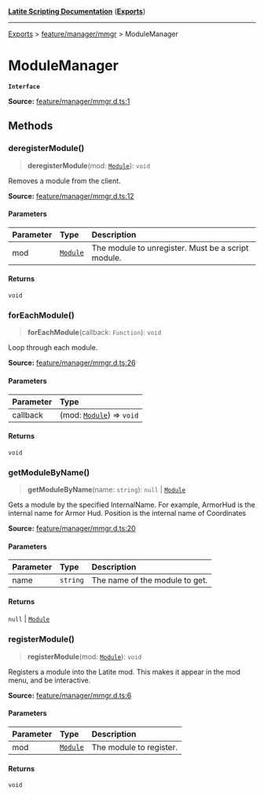 [**Latite Scripting Documentation**](../../README.md) ([**Exports**](../../exports.md))

---

[Exports](../../exports.md) > [feature/manager/mmgr](../index.md) > ModuleManager

# ModuleManager

**`Interface`**

**Source:** [feature/manager/mmgr.d.ts:1](https://github.com/LatiteScripting/latitescripting.github.io/blob/33f46d6/definitions/feature/manager/mmgr.d.ts#L1)

## Methods

### deregisterModule()

> **deregisterModule**(mod: [`Module`](../../module.feature_module/classes/class.Module.md)): `void`

Removes a module from the client.

**Source:** [feature/manager/mmgr.d.ts:12](https://github.com/LatiteScripting/latitescripting.github.io/blob/33f46d6/definitions/feature/manager/mmgr.d.ts#L12)

#### Parameters

| Parameter | Type                                                            | Description                                        |
| :-------- | :-------------------------------------------------------------- | :------------------------------------------------- |
| mod       | [`Module`](../../module.feature_module/classes/class.Module.md) | The module to unregister. Must be a script module. |

#### Returns

`void`

### forEachModule()

> **forEachModule**(callback: `Function`): `void`

Loop through each module.

**Source:** [feature/manager/mmgr.d.ts:26](https://github.com/LatiteScripting/latitescripting.github.io/blob/33f46d6/definitions/feature/manager/mmgr.d.ts#L26)

#### Parameters

| Parameter | Type                                                                             |
| :-------- | :------------------------------------------------------------------------------- |
| callback  | (mod: [`Module`](../../module.feature_module/classes/class.Module.md)) => `void` |

#### Returns

`void`

### getModuleByName()

> **getModuleByName**(name: `string`): `null` \| [`Module`](../../module.feature_module/classes/class.Module.md)

Gets a module by the specified InternalName.
For example, ArmorHud is the internal name for Armor Hud.
Position is the internal name of Coordinates

**Source:** [feature/manager/mmgr.d.ts:20](https://github.com/LatiteScripting/latitescripting.github.io/blob/33f46d6/definitions/feature/manager/mmgr.d.ts#L20)

#### Parameters

| Parameter | Type     | Description                    |
| :-------- | :------- | :----------------------------- |
| name      | `string` | The name of the module to get. |

#### Returns

`null` \| [`Module`](../../module.feature_module/classes/class.Module.md)

### registerModule()

> **registerModule**(mod: [`Module`](../../module.feature_module/classes/class.Module.md)): `void`

Registers a module into the Latite mod. This makes it appear in the mod menu, and be interactive.

**Source:** [feature/manager/mmgr.d.ts:6](https://github.com/LatiteScripting/latitescripting.github.io/blob/33f46d6/definitions/feature/manager/mmgr.d.ts#L6)

#### Parameters

| Parameter | Type                                                            | Description             |
| :-------- | :-------------------------------------------------------------- | :---------------------- |
| mod       | [`Module`](../../module.feature_module/classes/class.Module.md) | The module to register. |

#### Returns

`void`
